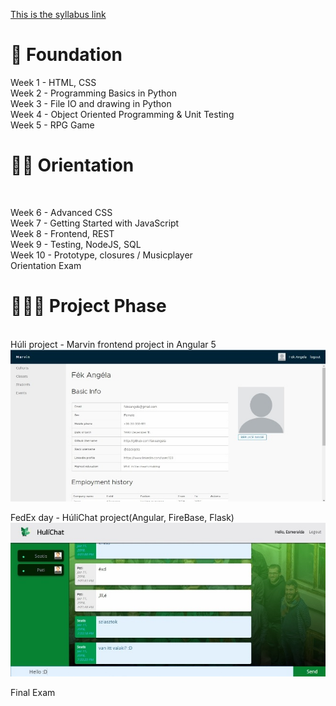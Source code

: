 [This is the syllabus link](https://github.com/greenfox-academy/rabbit-syllabus)

<h1>🐰 Foundation</h1>

Week 1 - HTML, CSS<br>
Week 2 - Programming Basics in Python<br>
Week 3 - File IO and drawing in Python<br>
Week 4 - Object Oriented Programming & Unit Testing<br>
Week 5 - RPG Game<br>

<h1>🐰🐰 Orientation</h1><br>

Week 6 - Advanced CSS<br>
Week 7 - Getting Started with JavaScript<br>
Week 8 - Frontend, REST<br>
Week 9 - Testing, NodeJS, SQL<br>
Week 10 - Prototype, closures / Musicplayer<br>
Orientation Exam<br>

<h1>🐰🐰🐰 Project Phase</h1><br>
Húli project - Marvin frontend project in Angular 5<br>
<img src="marvin_frontend_angular.jpg">

FedEx day - HúliChat project(Angular, FireBase, Flask)<br>
<img src="hulichat_pic.jpg">


Final Exam<br>
